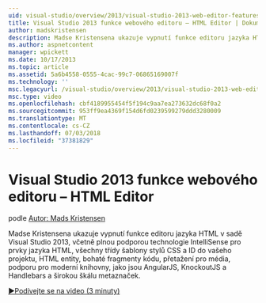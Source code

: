 ```yaml
---
uid: visual-studio/overview/2013/visual-studio-2013-web-editor-features-html-editor
title: Visual Studio 2013 funkce webového editoru – HTML Editor | Dokumentace Microsoftu
author: madskristensen
description: Madse Kristensena ukazuje vypnutí funkce editoru jazyka HTML v sadě Visual Studio 2013, včetně plnou podporou technologie IntelliSense pro prvky jazyka HTML, všechny třídy šablony stylů CSS a ID ve vašem projektu...
ms.author: aspnetcontent
manager: wpickett
ms.date: 10/17/2013
ms.topic: article
ms.assetid: 5a6b4558-0555-4cac-99c7-06865169007f
ms.technology: ''
msc.legacyurl: /visual-studio/overview/2013/visual-studio-2013-web-editor-features-html-editor
msc.type: video
ms.openlocfilehash: cbf4189955454f5f194c9aa7ea273632dc68f0a2
ms.sourcegitcommit: 953ff9ea4369f154d6fd0239599279ddd3280009
ms.translationtype: MT
ms.contentlocale: cs-CZ
ms.lasthandoff: 07/03/2018
ms.locfileid: "37381829"
---
```

<a name="visual-studio-2013-web-editor-features---html-editor"></a>Visual Studio 2013 funkce webového editoru – HTML Editor
====================
podle [Autor: Mads Kristensen](https://github.com/madskristensen)

Madse Kristensena ukazuje vypnutí funkce editoru jazyka HTML v sadě Visual Studio 2013, včetně plnou podporou technologie IntelliSense pro prvky jazyka HTML, všechny třídy šablony stylů CSS a ID do vašeho projektu, HTML entity, bohaté fragmenty kódu, přetažení pro média, podporu pro moderní knihovny, jako jsou AngularJS, KnockoutJS a Handlebars a širokou škálu metaznaček.

[&#9654;Podívejte se na video (3 minuty)](https://channel9.msdn.com/Blogs/ASP-NET-Site-Videos/visual-studio-2013-web-editor-features-html-editor)
